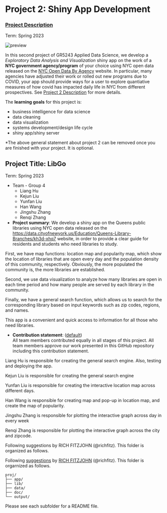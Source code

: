 # Project 2: Shiny App Development

### [Project Description](doc/project2_desc.md)

Term: Spring 2023

![preview](doc/figs/map1.jpg)

In this second project of GR5243 Applied Data Science, we develop a *Exploratory Data Analysis and Visualization* shiny app on the work of a **NYC government agency/program** of your choice using NYC open data released on the [NYC Open Data By Agency](https://opendata.cityofnewyork.us/data/) website. In particular, many agencies have adjusted their work or rolled out new programs due to COVID, your app should provide ways for a user to explore quantiative measures of how covid has impacted daily life in NYC from different prospectives. See [Project 2 Description](doc/project2_desc.md) for more details.

The **learning goals** for this project is:

-   business intelligence for data science
-   data cleaning
-   data visualization
-   systems development/design life cycle
-   shiny app/shiny server

\*The above general statement about project 2 can be removed once you are finished with your project. It is optional.

## Project Title: LibGo

Term: Spring 2023

-   Team - Group 4
    -   Liang Hu
    -   Kejun Liu
    -   Yunfan Liu
    -   Han Wang
    -   Jingshu Zhang
    -   Renqi Zhang
-   **Project summary**: We develop a shiny app on the Queens public libraries using NYC open data released on the <https://data.cityofnewyork.us/Education/Queens-Library-Branches/kh3d-xhq7> website, in order to provide a clear guide for residents and students who need libraries to study.

First, we have map functions: location map and popularity map, which show the location of libraries that are open every day and the population density of this community, respectively. Obviously, the more populated the community is, the more libraries are established.

Second, we use data visualization to analyze how many libraries are open in each time period and how many people are served by each library in the community.

Finally, we have a general search function, which allows us to search for the corresponding library based on input keywords such as zip codes, regions, and names.

This app is a convenient and quick access to information for all those who need libraries.

-   **Contribution statement**: ([default](doc/a_note_on_contributions.md))\
    All team members contributed equally in all stages of this project. All team members approve our work presented in this GitHub repository including this contribution statement.

Liang Hu is responsible for creating the general search engine. Also, testing and deploying the app.

Kejun Liu is responsible for creating the general search engine

Yunfan Liu is responsible for creating the interactive location map across different days.

Han Wang is responsible for creating map and pop-up in location map, and create the map of popularity.

Jingshu Zhang is responsible for plotting the interactive graph across day in every week

Renqi Zhang is responsible for plotting the interactive graph across the city and zipcode.

Following suggestions by RICH FITZJOHN (@richfitz). This folder is organized as follows.

Following [suggestions](http://nicercode.github.io/blog/2013-04-05-projects/) by [RICH FITZJOHN](http://nicercode.github.io/about/#Team) (@richfitz). This folder is orgarnized as follows.

    proj/
    ├── app/
    ├── lib/
    ├── data/
    ├── doc/
    └── output/

Please see each subfolder for a README file.
